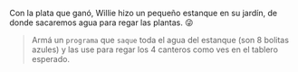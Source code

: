 <gs-attire attire-url="https://raw.githubusercontent.com/MumukiProject/mumuki-guia-gobstones-practica-procedimientos-kids/master/assets/attires/config.json"> </gs-attire> <gs-toolbox toolbox-url="https://raw.githubusercontent.com/MumukiProject/mumuki-guia-gobstones-practica-procedimientos-kids/master/assets/toolbox_1553290173357.xml"></gs-toolbox>

Con la plata que ganó, Willie hizo un pequeño estanque en su jardín, de donde sacaremos agua para regar las plantas. :stuck_out_tongue_winking_eye:

> Armá un `programa` que `saque` toda el agua del estanque (son 8 bolitas azules) y las use para regar los 4 canteros como ves en el tablero esperado. 